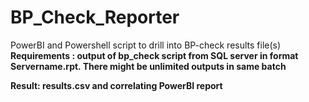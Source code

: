 # BP_Check_Reporter
PowerBI and Powershell script to drill into BP-check results file(s)
<B>Requirements<B> : output of bp_check script from SQL server in format Servername.rpt. There might be unlimited outputs in same batch 

Result: results.csv and correlating PowerBI report  
